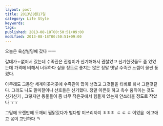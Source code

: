 ```yaml
---
layout: post
title: 2013년8월17일
category: Life Style
keywords: 
tags: 
published: 2013-08-18T00:50:51+09:00
modified: 2013-08-18T00:50:51+09:00
---
```

오늘은 육삼빌딩에 갔다 ㅡㅡ

갈데가ㅜ없어서 갔는데 수족관은 진영이가 신기해해서 괜찮았고 신기한것들도 좀 있었는데 가격에 비해서 너무하다 싶을 정도로 좋지는 않은 정말 옛날 수족관 느낌이 물씬 풍겼다.

아무래도 그동안 세계이곳저곳에 수족관이 많이 생겼고 그것들을 티비로 봐서 그런것같다. 그래도 나도 말미잘이나 산호들은 신기했다. 정말 이쁜듯 하고 촉수 움직이는 것도 신기신기 , 그렇지만 동물들이 좀 너무 작은곳에서 힘들게 있는게 안쓰러울 정도로 작았다 ㅜㅜ

그담에 오랜만에 도깨비 찜닭갔다가 별다방 미쓰리까지 ㅎㅎㅎ &nbsp;ㄷ ㄷ ㄷ 이었음 &nbsp;에고애고 몸이 고단하다 ㅋ

